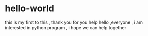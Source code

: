 # hello-world
this is my first to this , thank you for you help
hello ,everyone , i am interested in python program , i hope we can help together
